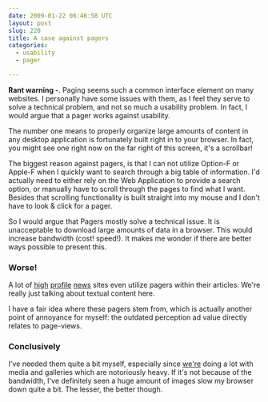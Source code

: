 ```yaml
---
date: 2009-01-22 06:46:58 UTC
layout: post
slug: 220
title: A case against pagers
categories:
  - usability
  - pager

---
```

<p><strong>Rant warning -</strong>. Paging seems such a common interface element on many websites. I personally have some issues with them, as I feel they serve to solve a technical problem, and not so much a usability problem. In fact, I would argue that a pager works against usability.</p>

<p>The number one means to properly organize large amounts of content in any desktop application is fortunately built right in to your browser. In fact, you might see one right now on the far right of this screen, it's a scrollbar!</p>

<p>The biggest reason against pagers, is that I can not utilize Option-F or Apple-F when I quickly want to search through a big table of information. I'd actually need to either rely on the Web Application to provide a search option, or manually have to scroll through the pages to find what I want. Besides that scrolling functionality is built straight into my mouse and I don't have to look & click for a pager.</p>

<p>So I would argue that Pagers mostly solve a technical issue. It is unacceptable to download large amounts of data in a browser. This would increase bandwidth (cost! speed!). It makes me wonder if there are better ways possible to present this.</p>

<h3>Worse!</h3>

<p>A lot of <a href="http://www.theregister.co.uk/2009/01/21/git_gaining_ground/">high</a> <a href="http://reviews.cnet.com/digital-cameras/sony-alpha-dslr-a900/4505-6501_7-33241060.html?subj=re">profile</a> <a href="http://www.nytimes.com/2009/01/22/us/politics/22obamacnd.html?_r=1&hp">news</a> sites even utilize pagers within their articles. We're really just talking about textual content here.</p>

<p>I have a fair idea where these pagers stem from, which is actually another point of annoyance for myself: the outdated perception ad value directly relates to page-views.</p>

<h3>Conclusively</h3>

<p>I've needed them quite a bit myself, especially since <a href="http://www.filemobile.com/">we're</a> doing a lot with media and galleries which are notoriously heavy. If it's not because of the bandwidth, I've definitely seen a huge amount of images slow my browser down quite a bit. The lesser, the better though.</p>

